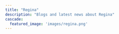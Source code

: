 ```yaml
---
title: "Regina"
description: "Blogs and latest news about Regina"
cascade:
  featured_image: 'images/regina.png'
---
```

